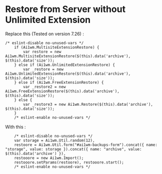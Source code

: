 # Restore from Server without Unlimited Extension   
 
 Replace this (Tested on version 7.26) :   
    
    /* eslint-disable no-unused-vars */
		if (Ai1wm.MultisiteExtensionRestore) {
			var restore = new Ai1wm.MultisiteExtensionRestore($(this).data('archive'), $(this).data('size'));
		} else if (Ai1wm.UnlimitedExtensionRestore) {
			var _restore = new Ai1wm.UnlimitedExtensionRestore($(this).data('archive'), $(this).data('size'));
		} else if (Ai1wm.FreeExtensionRestore) {
			var _restore2 = new Ai1wm.FreeExtensionRestore($(this).data('archive'), $(this).data('size'));
		} else {
			var _restore3 = new Ai1wm.Restore($(this).data('archive'), $(this).data('size'));
		}
		/* eslint-enable no-unused-vars */
 
 With this :   
 
		/* eslint-disable no-unused-vars */
		var storage = Ai1wm.Util.random(12),
        restoore = Ai1wm.Util.form("#ai1wm-backups-form").concat({ name: "storage", value: storage }).concat({ name: "archive", value: $(this).data('archive') }),
        restooore = new Ai1wm.Import();
        restooore.setParams(restoore), restooore.start();	
		/* eslint-enable no-unused-vars */
